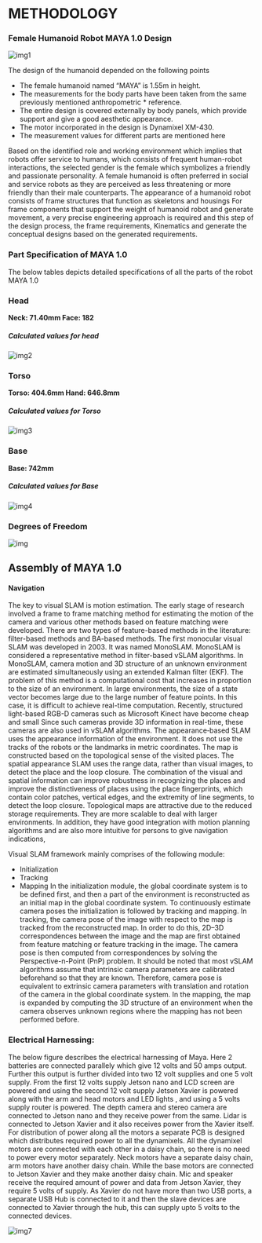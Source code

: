 #       METHODOLOGY

### Female Humanoid Robot MAYA 1.0 Design

![img1](https://github.com/MAYA-1-0/MAYA1.0_Architecture/blob/main/images/Screenshot%20from%202022-02-28%2020-22-19.png)

The design of the humanoid depended on the following points
* The female humanoid named “MAYA” is 1.55m in height.
* The measurements for the body parts have been taken from the same previously mentioned anthropometric * reference.
* The entire design is covered externally by body panels, which provide support and give a good aesthetic appearance.
* The motor incorporated in the design is Dynamixel XM-430.
* The measurement values for different parts are mentioned here


Based on the identified role and working environment which implies that robots offer service to humans, which consists of frequent human-robot interactions, the  selected gender is the female which symbolizes a friendly and passionate personality. A female humanoid is often preferred in social and service robots as they are perceived as less threatening or more friendly than their male counterparts. The appearance of a humanoid robot consists of frame structures that function as skeletons and housings For frame components that support the weight of humanoid robot and generate movement, a very precise engineering approach is required and this step of the design process, the frame requirements, Kinematics and generate the conceptual designs based on the generated requirements.


### Part Specification of MAYA 1.0 
The below tables depicts detailed specifications of all the parts of the robot MAYA 1.0

### Head

**Neck: 71.40mm	Face: 182**

##### Calculated values for head


![img2](https://github.com/MAYA-1-0/MAYA1.0_Architecture/blob/main/images/Screenshot%20from%202022-02-28%2020-37-41.png)


### Torso 

**Torso: 404.6mm	Hand: 646.8mm**


##### Calculated values for Torso
![img3](https://github.com/MAYA-1-0/MAYA1.0_Architecture/blob/main/images/Screenshot%20from%202022-02-28%2020-37-31.png)


### Base

**Base: 742mm**


##### Calculated values for Base
![img4](https://github.com/MAYA-1-0/MAYA1.0_Architecture/blob/main/images/Screenshot%20from%202022-02-28%2020-37-08.png)


### Degrees of Freedom

![img](https://github.com/MAYA-1-0/MAYA1.0_Architecture/blob/main/images/Screenshot%20from%202022-02-28%2020-36-39.png)


## Assembly of MAYA 1.0

#### Navigation
The key to visual SLAM is motion estimation. The early stage of research involved a frame to frame matching method for estimating the motion of the camera and various other methods based on feature matching were developed. There are two types of feature-based methods in the literature: filter-based methods and BA-based methods. The first monocular visual SLAM was developed in 2003. It was named MonoSLAM. MonoSLAM is considered a representative method in filter-based vSLAM algorithms. In MonoSLAM, camera motion and 3D structure of an unknown environment are estimated simultaneously using an extended Kalman filter (EKF). The problem of this method is a computational cost that increases in proportion to the size of an environment. In large environments, the size of a state vector becomes large due to the large number of feature points. In this case, it is difficult to achieve real-time computation. Recently, structured light-based RGB-D cameras such as Microsoft Kinect have become cheap and small
Since such cameras provide 3D information in real-time, these cameras are also used in vSLAM algorithms. The appearance‑based SLAM uses the appearance information of the environment. It does not use the tracks of the robots or the landmarks in metric coordinates. The map is constructed based on the topological sense of the visited places. The spatial appearance SLAM uses the range data, rather than visual images, to detect the place and the loop closure. The combination of the visual and spatial information can improve robustness in recognizing the places and improve the distinctiveness of places using the place fingerprints, which contain color patches, vertical edges, and the extremity of line segments, to detect the loop closure. Topological maps are attractive due to the reduced storage requirements. They are more scalable to deal with larger environments. In addition, they have good integration with motion planning algorithms and are also more intuitive for persons to give navigation indications,



Visual SLAM framework mainly comprises of the following module:
* Initialization
* Tracking
* Mapping
In the initialization module, the global coordinate system is to be defined first, and then a part of the environment is reconstructed as an initial map in the global coordinate system. To continuously estimate camera poses the initialization is followed by tracking and mapping. In tracking, the camera pose of the image with respect to the map is tracked from the reconstructed map. In order to do this, 2D–3D correspondences between the image and the map are first obtained from feature matching or feature tracking in the image. The camera pose is then computed from correspondences by solving the Perspective-n-Point (PnP) problem. It should be noted that most vSLAM algorithms assume that intrinsic camera parameters are calibrated beforehand so that they are known. Therefore, camera pose is equivalent to extrinsic camera parameters with translation and rotation of the camera in the global coordinate system. In the mapping, the map is expanded by computing the 3D structure of an environment when the camera observes unknown regions where the mapping has not been performed before.


### Electrical Harnessing:

The below figure describes the electrical harnessing of Maya. Here 2 batteries are connected parallely which give 12 volts and 50 amps output. Further this output is further divided into two 12 volt supplies and one 5 volt supply. From the first 12 volts supply Jetson nano and LCD screen are  powered and using the second 12 volt supply Jetson Xavier is powered along with the arm and head motors and LED lights , and using a 5 volts supply router is powered. The depth camera and stereo camera are connected to Jetson nano and they receive power from the same. Lidar is connected to Jetson Xavier and it also receives power from the Xavier itself. For distribution of power along all the motors a separate PCB is designed which distributes required power to all the dynamixels. All the dynamixel motors are connected with each other in a daisy chain, so there is no need to power every motor separately. Neck motors have a separate daisy chain, arm motors have another daisy chain. While the base motors are connected to Jetson Xavier and they make another daisy chain. Mic and speaker receive the required amount of power and data from Jetson Xavier, they require 5 volts of supply. As Xavier do not have more than two USB ports, a separate USB Hub is connected to it and then the slave devices are connected to Xavier through the hub, this can supply upto 5 volts to the connected devices.

![img7](https://github.com/MAYA-1-0/MAYA1.0_Architecture/blob/main/images/Screenshot%20from%202022-02-28%2021-10-47.png)
